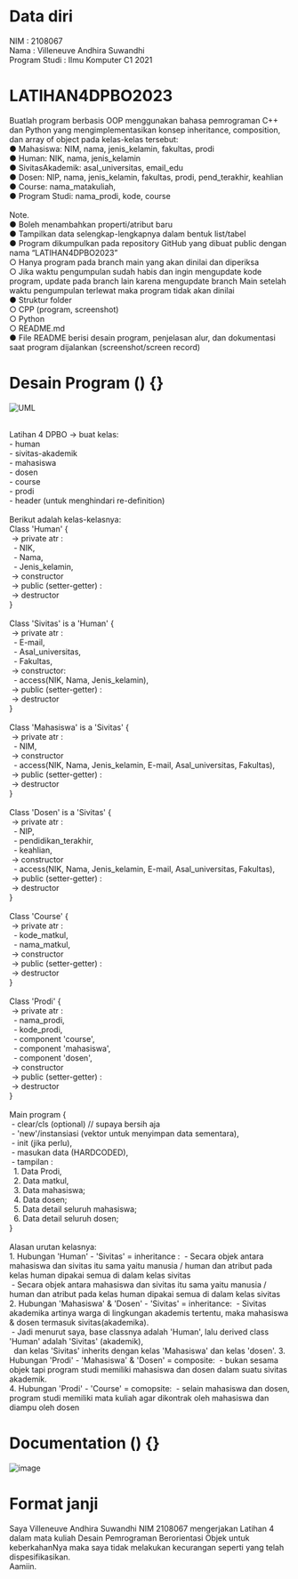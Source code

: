 # Data diri
NIM               : 2108067<br />
Nama              : Villeneuve Andhira Suwandhi<br />
Program Studi     : Ilmu Komputer C1 2021<br />

# LATIHAN4DPBO2023
Buatlah program berbasis OOP menggunakan bahasa pemrograman C++ dan
Python yang mengimplementasikan konsep inheritance, composition, dan array of
object pada kelas-kelas tersebut:
<br />
●  Mahasiswa: NIM, nama, jenis_kelamin, fakultas, prodi<br />
● Human: NIK, nama, jenis_kelamin<br />
● SivitasAkademik: asal_universitas, email_edu<br />
● Dosen: NIP, nama, jenis_kelamin, fakultas, prodi, pend_terakhir, keahlian<br />
● Course: nama_matakuliah,<br />
● Program Studi: nama_prodi, kode, course<br />
<br />
Note.<br />
● Boleh menambahkan properti/atribut baru<br />
● Tampilkan data selengkap-lengkapnya dalam bentuk list/tabel<br />
● Program dikumpulkan pada repository GitHub yang dibuat public dengan nama
“LATIHAN4DPBO2023”<br />
○ Hanya program pada branch main yang akan dinilai dan diperiksa<br />
○ Jika waktu pengumpulan sudah habis dan ingin mengupdate kode program,
update pada branch lain karena mengupdate branch Main setelah waktu
pengumpulan terlewat maka program tidak akan dinilai<br />
● Struktur folder<br />
○ CPP (program, screenshot)<br />
○ Python<br />
○ README.md<br />
● File README berisi desain program, penjelasan alur, dan dokumentasi saat
program dijalankan (screenshot/screen record)<br />

# Desain Program () {}

![UML](https://user-images.githubusercontent.com/101118033/224547686-30ebeaab-4530-4c26-8c93-781eab519306.png)

<br />
Latihan 4 DPBO -> buat kelas:<br />
- human<br />
- sivitas-akademik<br />
- mahasiswa<br />
- dosen<br />
- course<br />
- prodi<br />
- header (untuk menghindari re-definition)<br />
<br />
Berikut adalah kelas-kelasnya:<br />
Class 'Human' {<br />
      &nbsp;-> private atr :<br />
            &nbsp;&nbsp;- NIK,<br />
            &nbsp;&nbsp;- Nama,<br />
            &nbsp;&nbsp;- Jenis_kelamin,<br />
      &nbsp;-> constructor<br />
      &nbsp;-> public (setter-getter) :<br />
      &nbsp;-> destructor<br />
}<br />
<br />
Class 'Sivitas' is a 'Human' {<br />
      &nbsp;-> private atr :<br />
            &nbsp;&nbsp;- E-mail,<br />
            &nbsp;&nbsp;- Asal_universitas,<br />
            &nbsp;&nbsp;- Fakultas,<br />
      &nbsp;-> constructor:<br />
            &nbsp;&nbsp;- access(NIK, Nama, Jenis_kelamin),<br />
      &nbsp;-> public (setter-getter) :<br />
      &nbsp;-> destructor<br />
}<br />
<br />
Class 'Mahasiswa' is a 'Sivitas' {<br />
      &nbsp;-> private atr :<br />
            &nbsp;&nbsp;- NIM,<br />
      &nbsp;-> constructor<br />
            &nbsp;&nbsp;- access(NIK, Nama, Jenis_kelamin, E-mail, Asal_universitas, Fakultas),<br />
      &nbsp;-> public (setter-getter) :<br />
      &nbsp;-> destructor<br />
}<br />
<br />
Class 'Dosen' is a 'Sivitas' {<br />
      &nbsp;-> private atr :<br />
            &nbsp;&nbsp;- NIP,<br />
            &nbsp;&nbsp;- pendidikan_terakhir,<br />
            &nbsp;&nbsp;- keahlian,<br />
      &nbsp;-> constructor<br />
            &nbsp;&nbsp;- access(NIK, Nama, Jenis_kelamin, E-mail, Asal_universitas, Fakultas),<br />
      &nbsp;-> public (setter-getter) :<br />
      &nbsp;-> destructor<br />
}<br />
<br />
Class 'Course' {<br />
      &nbsp;-> private atr :<br />
            &nbsp;&nbsp;- kode_matkul,<br />
            &nbsp;&nbsp;- nama_matkul,<br />
      &nbsp;-> constructor<br />
      &nbsp;-> public (setter-getter) :<br />
      &nbsp;-> destructor<br />
}<br />
<br />
Class 'Prodi' {<br />
      &nbsp;-> private atr :<br />
            &nbsp;&nbsp;- nama_prodi,<br />
            &nbsp;&nbsp;- kode_prodi,<br />
            &nbsp;&nbsp;- component 'course',<br />
            &nbsp;&nbsp;- component 'mahasiswa',<br />
            &nbsp;&nbsp;- component 'dosen',<br />
      &nbsp;-> constructor<br />
      &nbsp;-> public (setter-getter) :<br />
      &nbsp;-> destructor<br />
}<br />
<br />
Main program {<br />
      &nbsp;- clear/cls (optional) // supaya bersih aja<br />
      &nbsp;- 'new'/instansiasi (vektor untuk menyimpan data sementara),<br />
      &nbsp;- init (jika perlu),<br />
      &nbsp;- masukan data (HARDCODED),<br />
      &nbsp;- tampilan :<br />
            &nbsp;&nbsp;1. Data Prodi,<br />
            &nbsp;&nbsp;2. Data matkul,<br />
            &nbsp;&nbsp;3. Data mahasiswa;<br />
            &nbsp;&nbsp;4. Data dosen;<br />
            &nbsp;&nbsp;5. Data detail seluruh mahasiswa;<br />
            &nbsp;&nbsp;6. Data detail seluruh dosen;<br />
}<br />
<br />
Alasan urutan kelasnya:<br />
1. Hubungan 'Human' - 'Sivitas' = inheritance :
      &nbsp;- Secara objek antara mahasiswa dan sivitas itu sama yaitu manusia / human dan atribut pada kelas human dipakai semua di dalam kelas sivitas<br />
      &nbsp;- Secara objek antara mahasiswa dan sivitas itu sama yaitu manusia / human dan atribut pada kelas human dipakai semua di dalam kelas sivitas<br />
2. Hubungan 'Mahasiswa' & 'Dosen' - 'Sivitas' = inheritance:
      &nbsp;- Sivitas akademika artinya warga di lingkungan akademis tertentu, maka mahasiswa & dosen termasuk sivitas(akademika).<br />
      &nbsp;- Jadi menurut saya, base classnya adalah 'Human', lalu derived class 'Human' adalah 'Sivitas' (akademik),<br />
      &nbsp;&nbsp;dan kelas 'Sivitas' inherits dengan kelas 'Mahasiswa' dan kelas 'dosen'.
3. Hubungan 'Prodi' - 'Mahasiswa' & 'Dosen' = composite:
      &nbsp;- bukan sesama objek tapi program studi memiliki mahasiswa dan dosen dalam suatu sivitas akademik.<br />
4. Hubungan 'Prodi' - 'Course' = comopsite:
      &nbsp;- selain mahasiswa dan dosen, program studi memiliki mata kuliah agar dikontrak oleh mahasiswa dan diampu oleh dosen<br />

# Documentation () {}

![image](https://user-images.githubusercontent.com/101118033/224548317-16bd7c86-8d75-4ef0-80bd-39db48c29638.png)

# Format janji
Saya Villeneuve Andhira Suwandhi NIM 2108067 mengerjakan Latihan 4<br />
dalam mata kuliah Desain Pemrograman Berorientasi Objek untuk keberkahanNya maka saya tidak melakukan kecurangan seperti yang telah dispesifikasikan.<br />
Aamiin.<br />
